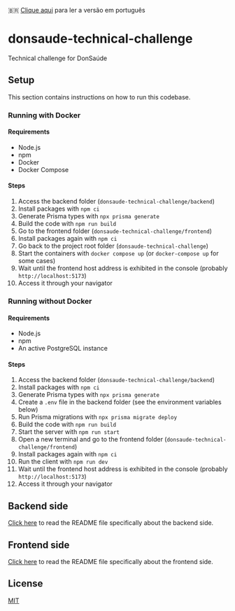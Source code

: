 🇧🇷 [Clique aqui](./README_pt-br.md) para ler a versão em português

# donsaude-technical-challenge

Technical challenge for DonSaúde

## Setup
This section contains instructions on how to run this codebase.

### Running with Docker
#### Requirements
- Node.js
- npm
- Docker
- Docker Compose

#### Steps
1. Access the backend folder (`donsaude-technical-challenge/backend`)
2. Install packages with `npm ci`
3. Generate Prisma types with `npx prisma generate`
4. Build the code with `npm run build`
5. Go to the frontend folder (`donsaude-technical-challenge/frontend`)
6. Install packages again with `npm ci`
7. Go back to the project root folder (`donsaude-technical-challenge`)
8. Start the containers with `docker compose up` (or `docker-compose up` for some cases)
9. Wait until the frontend host address is exhibited in the console (probably `http://localhost:5173`)
10. Access it through your navigator

### Running without Docker
#### Requirements
- Node.js
- npm
- An active PostgreSQL instance

#### Steps
1. Access the backend folder (`donsaude-technical-challenge/backend`)
2. Install packages with `npm ci`
3. Generate Prisma types with `npx prisma generate`
4. Create a `.env` file in the backend folder (see the environment variables below)
5. Run Prisma migrations with `npx prisma migrate deploy`
6. Build the code with `npm run build`
7. Start the server with `npm run start`
8. Open a new terminal and go to the frontend folder (`donsaude-technical-challenge/frontend`)
9. Install packages again with `npm ci`
10. Run the client with `npm run dev`
11. Wait until the frontend host address is exhibited in the console (probably `http://localhost:5173`)
12. Access it through your navigator

## Backend side
[Click here](./backend/README.md) to read the README file specifically about the backend side.

## Frontend side
[Click here](./frontend/README.md) to read the README file specifically about the frontend side.

## License
[MIT](./LICENSE)

